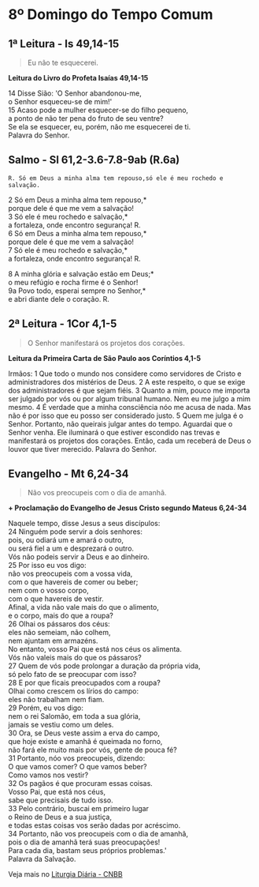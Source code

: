 # 8º Domingo do Tempo Comum

## 1ª Leitura - Is 49,14-15

> Eu não te esquecerei.

**Leitura do Livro do Profeta Isaías 49,14-15**

14 Disse Sião: 'O Senhor abandonou-me,   
 o Senhor esqueceu-se de mim!'    
15 Acaso pode a mulher esquecer-se do filho pequeno,   
 a ponto de não ter pena do fruto de seu ventre?   
 Se ela se esquecer, eu, porém, não me esquecerei de ti.   
 Palavra do Senhor.

## Salmo - Sl 61,2-3.6-7.8-9ab (R.6a)

`R. Só em Deus a minha alma tem repouso,só ele é meu rochedo e salvação.`

2 Só em Deus a minha alma tem repouso,*   
 porque dele é que me vem a salvação!    
3 Só ele é meu rochedo e salvação,*   
 a fortaleza, onde encontro segurança! R.       
6 Só em Deus a minha alma tem repouso,*   
 porque dele é que me vem a salvação!    
7 Só ele é meu rochedo e salvação,*   
 a fortaleza, onde encontro segurança! R.     
 
8 A minha glória e salvação estão em Deus;*   
 o meu refúgio e rocha firme é o Senhor!    
9a Povo todo, esperai sempre no Senhor,*   
 e abri diante dele o coração. R.

## 2ª Leitura - 1Cor 4,1-5

> O Senhor manifestará os projetos dos corações.

**Leitura da Primeira Carta de São Paulo aos Coríntios 4,1-5**

Irmãos:    1 Que todo o mundo nos considere como servidores de     Cristo e administradores dos mistérios de Deus.    2 A este respeito,     o que se exige dos administradores     é que sejam fiéis.    3 Quanto a mim, pouco me importa ser julgado por vós     ou por algum tribunal humano.     Nem eu me julgo a mim mesmo.    4 É verdade que a minha consciência nóo me acusa de nada.     Mas não é por isso que eu posso ser considerado justo.    5 Quem me julga é o Senhor.     Portanto, não queirais julgar antes do tempo.     Aguardai que o Senhor venha.     Ele iluminará o que estiver escondido nas trevas     e manifestará os projetos dos corações.     Então, cada um receberá de Deus     o louvor que tiver merecido.     Palavra do Senhor.

## Evangelho - Mt 6,24-34

> Não vos preocupeis com o dia de amanhã.

**+ Proclamação do Evangelho de Jesus Cristo segundo Mateus 6,24-34**

Naquele tempo, disse Jesus a seus discípulos:    
24 Ninguém pode servir a dois senhores:   
 pois, ou odiará um e amará o outro,   
 ou será fiel a um e desprezará o outro.   
 Vós não podeis servir a Deus e ao dinheiro.    
25 Por isso eu vos digo:   
 não vos preocupeis com a vossa vida,   
 com o que havereis de comer ou beber;   
 nem com o vosso corpo,   
 com o que havereis de vestir.   
 Afinal, a vida não vale mais do que o alimento,   
 e o corpo, mais do que a roupa?    
26 Olhai os pássaros dos céus:   
 eles não semeiam, não colhem,   
 nem ajuntam em armazéns.   
 No entanto, vosso Pai que está nos céus os alimenta.   
 Vós não valeis mais do que os pássaros?    
27 Quem de vós pode prolongar a duração da própria vida,   
 só pelo fato de se preocupar com isso?    
28 E por que ficais preocupados com a roupa?   
 Olhai como crescem os lírios do campo:   
 eles não trabalham nem fiam.    
29 Porém, eu vos digo:   
 nem o rei Salomão, em toda a sua glória,   
 jamais se vestiu como um deles.    
30 Ora, se Deus veste assim a erva do campo,   
 que hoje existe e amanhã é queimada no forno,   
 não fará ele muito mais por vós, gente de pouca fé?    
31 Portanto, nóo vos preocupeis, dizendo:   
 O que vamos comer? O que vamos beber?   
 Como vamos nos vestir?    
32 Os pagãos é que procuram essas coisas.   
 Vosso Pai, que está nos céus,   
 sabe que precisais de tudo isso.    
33 Pelo contrário, buscai em primeiro lugar   
 o Reino de Deus e a sua justiça,   
 e todas estas coisas vos serão dadas por acréscimo.    
34 Portanto, não vos preocupeis com o dia de amanhã,   
 pois o dia de amanhã terá suas preocupações!   
 Para cada dia, bastam seus próprios problemas.'   
 Palavra da Salvação.

Veja mais no [Liturgia Diária - CNBB](http://liturgiadiaria.cnbb.org.br/app/user/user/UserView.php?ano=2017&mes=2&dia=26)